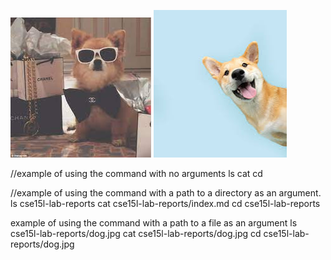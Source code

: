 ![Image](dog.jpg)
![Image](doggy.jpeg)

//example of using the command with no arguments
ls
cat
cd

//example of using the command with a path to a directory as an argument.
ls cse15l-lab-reports
cat cse15l-lab-reports/index.md
cd cse15l-lab-reports


example of using the command with a path to a file as an argument
ls cse15l-lab-reports/dog.jpg
cat cse15l-lab-reports/dog.jpg
cd cse15l-lab-reports/dog.jpg 




